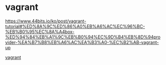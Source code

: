 # vagrant



https://www.44bits.io/ko/post/vagrant-tutorial#%ED%8A%9C%ED%86%A0%EB%A6%AC%EC%96%BC-%EB%B0%95%EC%8A%A4box-%ED%94%84%EB%A1%9C%EB%B0%94%EC%9D%B4%EB%8D%94provider-%EA%B7%B8%EB%A6%AC%EA%B3%A0-%EC%B2%AB-vagrant-up

[vagrant](https://developer.hashicorp.com/vagrant/docs)

